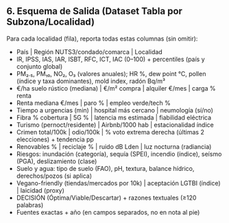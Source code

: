 ## 6. Esquema de Salida (Dataset Tabla por Subzona/Localidad)

Para cada localidad (fila), reporta todas estas columnas (sin omitir):

*   País | Región NUTS3/condado/comarca | Localidad
*   IR, IPSS, IAS, IAR, ISBT, RFC, ICT, IAC (0–100) + percentiles (país y conjunto global)
*   PM₂.₅, PM₁₀, NO₂, O₃ (valores anuales); HR %, dew point °C, pollen (índice y taxa dominantes), mold index, radón Bq/m³
*   €/ha suelo rústico (mediana) | €/m² compra | alquiler €/mes | carga % renta
*   Renta mediana €/mes | paro % | empleo verde/tech %
*   Tiempo a urgencias (min) | hospital más cercano | neumología (sí/no)
*   Fibra % cobertura | 5G % | latencia ms estimada | fiabilidad eléctrica
*   Turismo (pernoct/residente) | Airbnb/1000 hab | estacionalidad índice
*   Crimen total/100k | odio/100k | % voto extrema derecha (últimas 2 elecciones) + tendencia pp
*   Renovables % | reciclaje % | ruido dB Lden | luz nocturna (radiancia)
*   Riesgos: inundación (categoría), sequía (SPEI), incendio (índice), seísmo (PGA), deslizamiento (clase)
*   Suelo y agua: tipo de suelo (FAO), pH, textura, balance hídrico, derechos/pozos (si aplica)
*   Vegano-friendly (tiendas/mercados por 10k) | aceptación LGTBI (índice) | laicidad (proxy)
*   DECISIÓN (Óptima/Viable/Descartar) + razones textuales (≥120 palabras)
*   Fuentes exactas + año (en campos separados, no en nota al pie)
